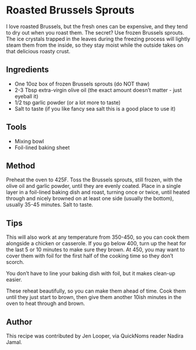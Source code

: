 # Roasted Brussels Sprouts

I love roasted Brussels, but the fresh ones can be expensive, and they tend to dry out when you roast them. The secret? Use frozen Brussels sprouts. The ice crystals trapped in the leaves during the freezing process will lightly steam them from the inside, so they stay moist while the outside takes on that delicious roasty crust.

## Ingredients

- One 10oz box of frozen Brussels sprouts (do NOT thaw)
- 2-3 Tbsp extra-virgin olive oil (the exact amount doesn’t matter - just eyeball it)
- 1/2 tsp garlic powder (or a lot more to taste)
- Salt to taste (if you like fancy sea salt this is a good place to use it)

## Tools

- Mixing bowl
- Foil-lined baking sheet

## Method

Preheat the oven to 425F. Toss the Brussels sprouts, still frozen, with the olive oil and garlic powder, until they are evenly coated. Place in a single layer in a foil-lined baking dish and roast, turning once or twice, until heated through and nicely browned on at least one side (usually the bottom), usually 35-45 minutes. Salt to taste.

## Tips

This will also work at any temperature from 350-450, so you can cook them alongside a chicken or casserole. If you go below 400, turn up the heat for the last 5 or 10 minutes to make sure they brown. At 450, you may want to cover them with foil for the first half of the cooking time so they don’t scorch.

You don’t have to line your baking dish with foil, but it makes clean-up easier.

These reheat beautifully, so you can make them ahead of time. Cook them until they just start to brown, then give them another 10ish minutes in the oven to heat through and brown.

## Author

This recipe was contributed by Jen Looper, via QuickNoms reader Nadira Jamal.